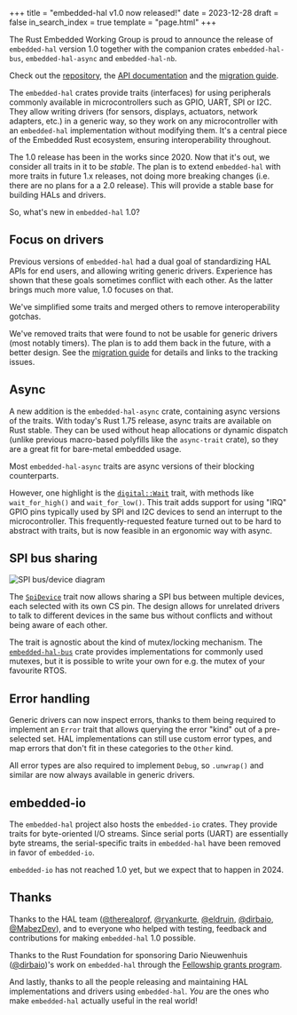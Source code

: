+++
title = "embedded-hal v1.0 now released!"
date = 2023-12-28
draft = false
in_search_index = true
template = "page.html"
+++

The Rust Embedded Working Group is proud to announce the release of `embedded-hal` version 1.0 together with the
companion crates `embedded-hal-bus`, `embedded-hal-async` and `embedded-hal-nb`.

Check out the [repository](https://github.com/rust-embedded/embedded-hal), the [API documentation](https://github.com/rust-embedded/embedded-hal#crates) and the [migration guide](https://github.com/rust-embedded/embedded-hal/blob/master/docs/migrating-from-0.2-to-1.0.md).

The `embedded-hal` crates provide traits (interfaces) for using peripherals commonly available in microcontrollers
such as GPIO, UART, SPI or I2C. They allow writing drivers (for sensors, displays, actuators, network adapters, etc.) in
a generic way, so they work on any microcontroller with an `embedded-hal` implementation without
modifying them. It's a central piece of the Embedded Rust ecosystem, ensuring interoperability throughout.

The 1.0 release has been in the works since 2020. Now that it's out, we consider all
traits in it to be *stable*. The plan is to extend `embedded-hal` with more traits in future 1.x releases,
not doing more breaking changes (i.e. there are no plans for a a 2.0 release). This will provide a stable
base for building HALs and drivers.

So, what's new in `embedded-hal` 1.0?

<!-- more -->

## Focus on drivers

Previous versions of `embedded-hal` had a dual goal of standardizing HAL APIs for end users, and allowing writing generic drivers. 
Experience has shown that these goals sometimes conflict with each other. As the latter brings much more value, 1.0 focuses on that.

We've simplified some traits and merged others to remove interoperability gotchas.

We've removed traits that were found to not be usable for generic drivers (most notably timers). The plan is to add
them back in the future, with a better design. See the [migration guide](https://github.com/rust-embedded/embedded-hal/blob/master/docs/migrating-from-0.2-to-1.0.md) for details and links to the tracking issues.

## Async

A new addition is the `embedded-hal-async` crate, containing async versions of the traits. With today's Rust 1.75 release,
async traits are available on Rust stable. They can be used without heap allocations or dynamic
dispatch (unlike previous macro-based polyfills like the `async-trait` crate), so they are a great fit for bare-metal embedded usage.

Most `embedded-hal-async` traits are async versions of their blocking counterparts.

However, one highlight is the [`digital::Wait`](https://docs.rs/embedded-hal-async/1.0.0/embedded_hal_async/digital/trait.Wait.html) trait, with methods like `wait_for_high()` and `wait_for_low()`. This trait adds support for using "IRQ" GPIO pins typically used by SPI and I2C devices to send an interrupt to the microcontroller. This frequently-requested feature turned out to be hard to abstract with traits, but is now feasible in an ergonomic way with async.

## SPI bus sharing

![SPI bus/device diagram](../spi-shared-bus.svg)

The [`SpiDevice`](https://docs.rs/embedded-hal/1.0.0/embedded_hal/spi/index.html) trait now allows sharing a SPI bus between multiple devices, each selected with its own CS pin. The design allows for unrelated drivers to talk to different devices in the same bus without conflicts and without being aware of each other. 

The trait is agnostic about the kind of mutex/locking mechanism. The [`embedded-hal-bus`](https://docs.rs/embedded-hal-bus/0.1.0/embedded_hal_bus/spi/index.html) crate provides implementations for commonly used mutexes, but it is possible to write your own for e.g. the mutex of your favourite RTOS.

## Error handling

Generic drivers can now inspect errors, thanks to them being required to implement an `Error` trait
that allows querying the error "kind" out of a pre-selected set. HAL implementations can still use custom error types,
and map errors that don't fit in these categories to the `Other` kind.

All error types are also required to implement `Debug`, so `.unwrap()` and similar are now always available in generic drivers.

## embedded-io

The `embedded-hal` project also hosts the `embedded-io` crates. They provide traits for byte-oriented I/O streams. Since serial
ports (UART) are essentially byte streams, the serial-specific traits in `embedded-hal` have been removed in favor of `embedded-io`.

`embedded-io` has not reached 1.0 yet, but we expect that to happen in 2024.

## Thanks

Thanks to the HAL team ([@therealprof](https://github.com/therealprof), [@ryankurte](https://github.com/ryankurte), [@eldruin](https://github.com/eldruin), [@dirbaio](https://github.com/Dirbaio), [@MabezDev](https://github.com/MabezDev)), and to everyone who helped with testing, feedback and contributions for making `embedded-hal` 1.0 possible.

Thanks to the Rust Foundation for sponsoring Dario Nieuwenhuis ([@dirbaio](https://github.com/Dirbaio))'s work on `embedded-hal` through the [Fellowship grants program](https://foundation.rust-lang.org/news/announcing-the-rust-foundation-s-2023-fellows/).

And lastly, thanks to all the people releasing and maintaining HAL implementations and drivers using `embedded-hal`. *You* are the ones who make `embedded-hal` actually useful in the real world!
